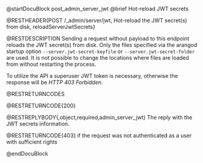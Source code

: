 
@startDocuBlock post_admin_server_jwt
@brief Hot-reload JWT secrets

@RESTHEADER{POST /_admin/server/jwt, Hot-reload the JWT secret(s) from disk, reloadServerJwtSecrets}

@RESTDESCRIPTION
Sending a request without payload to this endpoint reloads the JWT secret(s)
from disk. Only the files specified via the arangod startup option
`--server.jwt-secret-keyfile` or `--server.jwt-secret-folder` are used.
It is not possible to change the locations where files are loaded from
without restarting the process.

To utilize the API a superuser JWT token is necessary, otherwise the response
will be _HTTP 403 Forbidden_.

@RESTRETURNCODES

@RESTRETURNCODE{200}

@RESTREPLYBODY{,object,required,admin_server_jwt}
The reply with the JWT secrets information.

@RESTRETURNCODE{403}
if the request was not authenticated as a user with sufficient rights

@endDocuBlock
